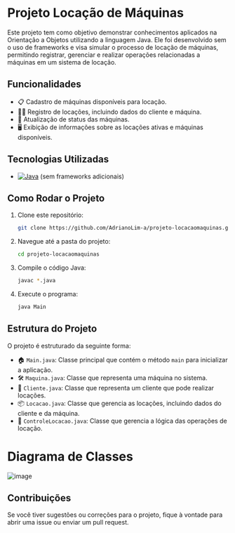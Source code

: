 # Projeto Locação de Máquinas

Este projeto tem como objetivo demonstrar conhecimentos aplicados na Orientação a Objetos utilizando a linguagem Java. Ele foi desenvolvido sem o uso de frameworks e visa simular o processo de locação de máquinas, permitindo registrar, gerenciar e realizar operações relacionadas a máquinas em um sistema de locação.

## Funcionalidades

- 📋 Cadastro de máquinas disponíveis para locação.
- 🧑‍💼 Registro de locações, incluindo dados do cliente e máquina.
- 🔄 Atualização de status das máquinas.
- 🖥️ Exibição de informações sobre as locações ativas e máquinas disponíveis.

## Tecnologias Utilizadas

- [![Java](https://img.shields.io/badge/Java-ED8B00?style=for-the-badge&logo=java&logoColor=white)](https://www.java.com/)  (sem frameworks adicionais)

## Como Rodar o Projeto

1. Clone este repositório:
    ```bash
    git clone https://github.com/AdrianoLim-a/projeto-locacaomaquinas.git
    ```

2. Navegue até a pasta do projeto:
    ```bash
    cd projeto-locacaomaquinas
    ```

3. Compile o código Java:
    ```bash
    javac *.java
    ```

4. Execute o programa:
    ```bash
    java Main
    ```

## Estrutura do Projeto

O projeto é estruturado da seguinte forma:

- 🏠 `Main.java`: Classe principal que contém o método `main` para inicializar a aplicação.
- 🛠️ `Maquina.java`: Classe que representa uma máquina no sistema.
- 👤 `Cliente.java`: Classe que representa um cliente que pode realizar locações.
- 📦 `Locacao.java`: Classe que gerencia as locações, incluindo dados do cliente e da máquina.
- 🔧 `ControleLocacao.java`: Classe que gerencia a lógica das operações de locação.


# Diagrama de Classes 
![image](https://github.com/user-attachments/assets/21eafb98-6189-4946-9a67-590fb2e7158c)


## Contribuições

Se você tiver sugestões ou correções para o projeto, fique à vontade para abrir uma issue ou enviar um pull request.

